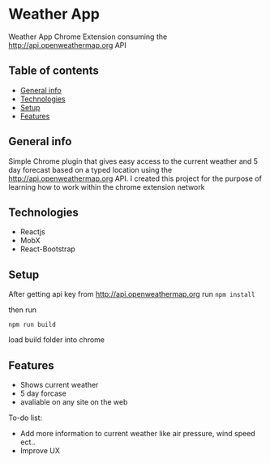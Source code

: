 # Weather App
Weather App Chrome Extension consuming the http://api.openweathermap.org API

## Table of contents
* [General info](#general-info)
* [Technologies](#technologies)
* [Setup](#setup)
* [Features](#features)

## General info
Simple Chrome plugin that gives easy access to the current weather and 5 day forecast based on a typed location using the http://api.openweathermap.org API. I created this project for the purpose of learning how to work within the chrome extension network  


## Technologies
* Reactjs
* MobX
* React-Bootstrap

## Setup
After getting api key from http://api.openweathermap.org run 
`npm install`

then run 

`npm run build`

load build folder into chrome 

## Features
* Shows current weather 
* 5 day forcase 
* avaliable on any site on the web

To-do list:
* Add more information to current weather like air pressure, wind speed ect..
* Improve UX 



